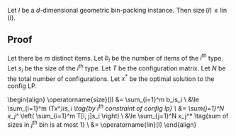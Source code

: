Let $I$ be a $d$-dimensional geometric bin-packing instance.
Then $\operatorname{size}(I) \le \operatorname{lin}(I)$.

## Proof

Let there be $m$ distinct items. Let $b_i$ be the number of items of the $i^{\textrm{th}}$ type.
Let $s_i$ be the size of the $i^{\textrm{th}}$ type.
Let $T$ be the configuration matrix. Let $N$ be the total number of configurations.
Let $x^*$ be the optimal solution to the config LP.

\begin{align}
\operatorname{size}(I) &= \sum_{i=1}^m b_is_i
\\ &\le \sum_{i=1}^m (Tx^*)_is_i  \tag{by $i^{\textrm{th}}$ constraint of config lp}
\\ &= \sum_{j=1}^N x_j^* \left( \sum_{i=1}^m T[i, j]s_i \right)
\\ &\le \sum_{j=1}^N x_j^*  \tag{sum of sizes in $j^{\textrm{th}}$ bin is at most 1}
\\ &= \operatorname{lin}(I)
\end{align}
